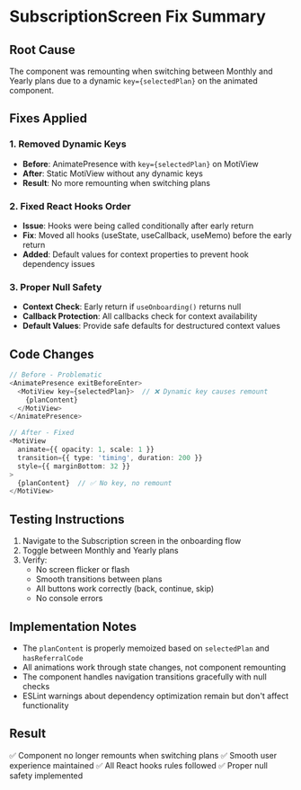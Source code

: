 # SubscriptionScreen Fix Summary

## Root Cause
The component was remounting when switching between Monthly and Yearly plans due to a dynamic `key={selectedPlan}` on the animated component.

## Fixes Applied

### 1. Removed Dynamic Keys
- **Before**: AnimatePresence with `key={selectedPlan}` on MotiView
- **After**: Static MotiView without any dynamic keys
- **Result**: No more remounting when switching plans

### 2. Fixed React Hooks Order
- **Issue**: Hooks were being called conditionally after early return
- **Fix**: Moved all hooks (useState, useCallback, useMemo) before the early return
- **Added**: Default values for context properties to prevent hook dependency issues

### 3. Proper Null Safety
- **Context Check**: Early return if `useOnboarding()` returns null
- **Callback Protection**: All callbacks check for context availability
- **Default Values**: Provide safe defaults for destructured context values

## Code Changes

```typescript
// Before - Problematic
<AnimatePresence exitBeforeEnter>
  <MotiView key={selectedPlan}>  // ❌ Dynamic key causes remount
    {planContent}
  </MotiView>
</AnimatePresence>

// After - Fixed
<MotiView
  animate={{ opacity: 1, scale: 1 }}
  transition={{ type: 'timing', duration: 200 }}
  style={{ marginBottom: 32 }}
>
  {planContent}  // ✅ No key, no remount
</MotiView>
```

## Testing Instructions

1. Navigate to the Subscription screen in the onboarding flow
2. Toggle between Monthly and Yearly plans
3. Verify:
   - No screen flicker or flash
   - Smooth transitions between plans
   - All buttons work correctly (back, continue, skip)
   - No console errors

## Implementation Notes

- The `planContent` is properly memoized based on `selectedPlan` and `hasReferralCode`
- All animations work through state changes, not component remounting
- The component handles navigation transitions gracefully with null checks
- ESLint warnings about dependency optimization remain but don't affect functionality

## Result

✅ Component no longer remounts when switching plans
✅ Smooth user experience maintained
✅ All React hooks rules followed
✅ Proper null safety implemented